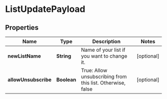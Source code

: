 

# ListUpdatePayload


## Properties

Name | Type | Description | Notes
------------ | ------------- | ------------- | -------------
**newListName** | **String** | Name of your list if you want to change it. |  [optional]
**allowUnsubscribe** | **Boolean** | True: Allow unsubscribing from this list. Otherwise, false |  [optional]



